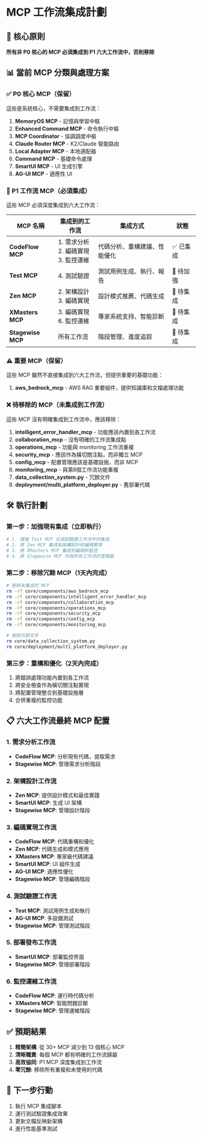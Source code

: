 # MCP 工作流集成計劃

## 🎯 核心原則
**所有非 P0 核心的 MCP 必須集成到 P1 六大工作流中，否則移除**

## 📊 當前 MCP 分類與處理方案

### ✅ P0 核心 MCP（保留）
這些是系統核心，不需要集成到工作流：
1. **MemoryOS MCP** - 記憶與學習中樞
2. **Enhanced Command MCP** - 命令執行中樞
3. **MCP Coordinator** - 協調調度中樞
4. **Claude Router MCP** - K2/Claude 智能路由
5. **Local Adapter MCP** - 本地適配器
6. **Command MCP** - 基礎命令處理
7. **SmartUI MCP** - UI 生成引擎
8. **AG-UI MCP** - 適應性 UI

### 🔄 P1 工作流 MCP（必須集成）
這些 MCP 必須深度集成到六大工作流：

| MCP 名稱 | 集成到的工作流 | 集成方式 | 狀態 |
|---------|--------------|---------|------|
| **CodeFlow MCP** | 1. 需求分析<br>2. 編碼實現<br>3. 監控運維 | 代碼分析、重構建議、性能優化 | ✅ 已集成 |
| **Test MCP** | 4. 測試驗證 | 測試用例生成、執行、報告 | 🔄 待加強 |
| **Zen MCP** | 2. 架構設計<br>3. 編碼實現 | 設計模式推薦、代碼生成 | 🔄 待集成 |
| **XMasters MCP** | 3. 編碼實現<br>6. 監控運維 | 專家系統支持、智能診斷 | 🔄 待集成 |
| **Stagewise MCP** | 所有工作流 | 階段管理、進度追踪 | 🔄 待集成 |

### ⚠️ 重要 MCP（保留）
這些 MCP 雖然不直接集成到六大工作流，但提供重要的基礎功能：

1. **aws_bedrock_mcp** - AWS RAG 重要組件，提供知識庫和文檔處理功能

### ❌ 待移除的 MCP（未集成到工作流）
這些 MCP 沒有明確集成到工作流中，應該移除：

1. **intelligent_error_handler_mcp** - 功能應該內置到各工作流
2. **collaboration_mcp** - 沒有明確的工作流集成點
3. **operations_mcp** - 功能與 monitoring 工作流重複
4. **security_mcp** - 應該作為橫切關注點，而非獨立 MCP
5. **config_mcp** - 配置管理應該是基礎設施，而非 MCP
6. **monitoring_mcp** - 與第6個工作流功能重複
7. **data_collection_system.py** - 冗餘文件
8. **deployment/multi_platform_deployer.py** - 舊部署代碼

## 🛠️ 執行計劃

### 第一步：加強現有集成（立即執行）
```bash
# 1. 增強 Test MCP 在測試驗證工作流中的集成
# 2. 將 Zen MCP 集成到架構設計和編碼實現
# 3. 將 XMasters MCP 集成到編碼和監控
# 4. 將 Stagewise MCP 作為所有工作流的管理器
```

### 第二步：移除冗餘 MCP（1天內完成）
```bash
# 刪除未集成的 MCP
rm -rf core/components/aws_bedrock_mcp
rm -rf core/components/intelligent_error_handler_mcp
rm -rf core/components/collaboration_mcp
rm -rf core/components/operations_mcp
rm -rf core/components/security_mcp
rm -rf core/components/config_mcp
rm -rf core/components/monitoring_mcp

# 刪除冗餘文件
rm core/data_collection_system.py
rm core/deployment/multi_platform_deployer.py
```

### 第三步：重構和優化（2天內完成）
1. 將錯誤處理功能內置到各工作流
2. 將安全檢查作為橫切關注點實現
3. 將配置管理整合到基礎設施層
4. 合併重複的監控功能

## 📋 六大工作流最終 MCP 配置

### 1. 需求分析工作流
- **CodeFlow MCP**: 分析現有代碼，提取需求
- **Stagewise MCP**: 管理需求分析階段

### 2. 架構設計工作流
- **Zen MCP**: 提供設計模式和最佳實踐
- **SmartUI MCP**: 生成 UI 架構
- **Stagewise MCP**: 管理設計階段

### 3. 編碼實現工作流
- **CodeFlow MCP**: 代碼重構和優化
- **Zen MCP**: 代碼生成和模式應用
- **XMasters MCP**: 專家級代碼建議
- **SmartUI MCP**: UI 組件生成
- **AG-UI MCP**: 適應性優化
- **Stagewise MCP**: 管理編碼階段

### 4. 測試驗證工作流
- **Test MCP**: 測試用例生成和執行
- **AG-UI MCP**: 多設備測試
- **Stagewise MCP**: 管理測試階段

### 5. 部署發布工作流
- **SmartUI MCP**: 部署監控界面
- **Stagewise MCP**: 管理部署階段

### 6. 監控運維工作流
- **CodeFlow MCP**: 運行時代碼分析
- **XMasters MCP**: 智能問題診斷
- **Stagewise MCP**: 管理運維階段

## ✅ 預期結果

1. **精簡架構**: 從 30+ MCP 減少到 13 個核心 MCP
2. **清晰職責**: 每個 MCP 都有明確的工作流歸屬
3. **高效協同**: P1 MCP 深度集成到工作流
4. **零冗餘**: 移除所有重複和未使用的代碼

## 🚀 下一步行動

1. 執行 MCP 集成腳本
2. 運行測試驗證集成效果
3. 更新文檔反映新架構
4. 進行性能基準測試
